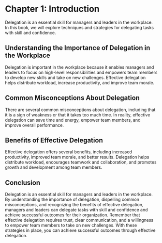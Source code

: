 Chapter 1: Introduction
=======================

Delegation is an essential skill for managers and leaders in the workplace. In this book, we will explore techniques and strategies for delegating tasks with skill and confidence.

Understanding the Importance of Delegation in the Workplace
-----------------------------------------------------------

Delegation is important in the workplace because it enables managers and leaders to focus on high-level responsibilities and empowers team members to develop new skills and take on new challenges. Effective delegation helps distribute workload, increase productivity, and improve team morale.

Common Misconceptions About Delegation
--------------------------------------

There are several common misconceptions about delegation, including that it is a sign of weakness or that it takes too much time. In reality, effective delegation can save time and energy, empower team members, and improve overall performance.

Benefits of Effective Delegation
--------------------------------

Effective delegation offers several benefits, including increased productivity, improved team morale, and better results. Delegation helps distribute workload, encourages teamwork and collaboration, and promotes growth and development among team members.

Conclusion
----------

Delegation is an essential skill for managers and leaders in the workplace. By understanding the importance of delegation, dispelling common misconceptions, and recognizing the benefits of effective delegation, managers and leaders can delegate tasks with skill and confidence and achieve successful outcomes for their organization. Remember that effective delegation requires trust, clear communication, and a willingness to empower team members to take on new challenges. With these strategies in place, you can achieve successful outcomes through effective delegation.
